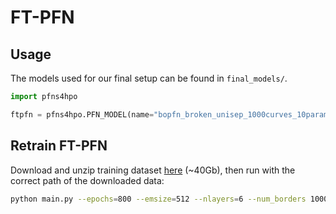 # FT-PFN

## Usage

The models used for our final setup can be found in `final_models/`.

```python
import pfns4hpo

ftpfn = pfns4hpo.PFN_MODEL(name="bopfn_broken_unisep_1000curves_10params_2M")
```


## Retrain FT-PFN

Download and unzip training dataset [here](https://ml.informatik.uni-freiburg.de/research-artifacts/ifbo/prior_bopfn_broken.zip) (~40Gb), then run with the correct path of the downloaded data:


```bash
python main.py --epochs=800 --emsize=512 --nlayers=6 --num_borders 1000 --batch_size=25 --subsample=1 --num_gpus 1 --prior hpo_lc_pfn_bopfn_broken --output_file bopfn_broken_1000curves_10params_2M.pt --seq_len 1000 --num_features 12 --border_batch_size 1000 --load_path ${PATH_CHECKPOINT_DATASET_HERE} --no-full_support --linspace_borders
```